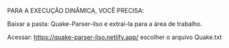 PARA A EXECUÇÃO DINÂMICA, VOCÊ PRECISA:

Baixar a pasta: Quake-Parser-ilso e extrai-la para a área de trabalho.

Acessar: https://quake-parser-ilso.netlify.app/ escolher o arquivo Quake.txt